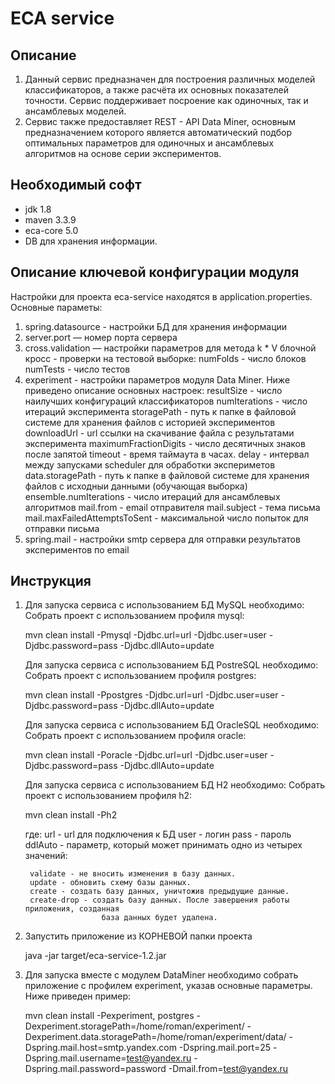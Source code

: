ECA service
========================================

Описание
----------------------------------------
1. Данный сервис предназначен для построения различных моделей классификаторов, а также
расчёта их основных показателей точности. Сервис поддерживает посроение как
одиночных, так и ансамблевых моделей.
2. Сервис также предоставляет REST - API Data Miner, основным предназначением которого
является автоматический подбор оптимальных параметров для одиночных и ансамблевых алгоритмов
на основе серии экспериментов.

Необходимый софт
----------------------------------------
* jdk 1.8
* maven 3.3.9
* eca-core 5.0
* DB для хранения информации.

Описание ключевой конфигурации модуля
----------------------------------------
Настройки для проекта eca-service находятся в application.properties. Основные параметы:
1) spring.datasource - настройки БД для хранения информации
2) server.port — номер порта сервера
3) cross.validation — настройки параметров для метода k * V блочной кросс - проверки
   на тестовой выборке:
   numFolds - число блоков
   numTests - число тестов
4) experiment - настройки параметров модуля Data Miner. Ниже приведено описание
   основных настроек:
   resultSize - число наилучших конфигураций классификаторов
   numIterations - число итераций эксперимента
   storagePath - путь к папке в файловой системе для хранения файлов с историей экспериментов
   downloadUrl - url ссылки на скачивание файла с результатами эксперимента
   maximumFractionDigits - число десятичных знаков после запятой
   timeout - время таймаута в часах.
   delay - интервал между запусками scheduler для обработки экспериметов
   data.storagePath - путь к папке в файловой системе для хранения файлов с исходныи данными (обучающая выборка)
   ensemble.numIterations - число итераций для ансамблевых алгоритмов
   mail.from - email отправителя
   mail.subject - тема письма
   mail.maxFailedAttemptsToSent - максимальной число попыток для отправки письма
5) spring.mail - настройки smtp сервера для отправки результатов экспериментов по email 

Инструкция
----------------------------------------

1. Для запуска сервиса с использованием БД MySQL необходимо:
    Собрать проект с использованием профиля mysql:
    
    mvn clean install -Pmysql -Djdbc.url=url -Djdbc.user=user -Djdbc.password=pass -Djdbc.dllAuto=update
    
   Для запуска сервиса с использованием БД PostreSQL необходимо:
    Собрать проект с использованием профиля postgres:
       
    mvn clean install -Ppostgres -Djdbc.url=url -Djdbc.user=user -Djdbc.password=pass -Djdbc.dllAuto=update
       
   Для запуска сервиса с использованием БД OracleSQL необходимо:
    Собрать проект с использованием профиля oracle:
       
    mvn clean install -Poracle -Djdbc.url=url -Djdbc.user=user -Djdbc.password=pass -Djdbc.dllAuto=update
 
   Для запуска сервиса с использованием БД H2 необходимо:
    Собрать проект с использованием профиля h2:
       
    mvn clean install -Ph2
    
   где:
   url - url для подключения к БД
   user - логин
   pass - пароль
   ddlAuto - параметр, который может принимать одно из четырех значений:
   
        validate - не вносить изменения в базу данных.
        update - обновить схему базы данных.
        create - создать базу данных, уничтожив предыдущие данные.
        create-drop - создать базу данных. После завершения работы приложения, созданная
                        база данных будет удалена.
   
       
2. Запустить приложение из КОРНЕВОЙ папки проекта

    java -jar target/eca-service-1.2.jar
    
3. Для запуска вместе с модулем DataMiner необходимо собрать приложение с профилем experiment, указав
основные параметры. Ниже приведен пример:

    mvn clean install -Pexperiment, postgres -Dexperiment.storagePath=/home/roman/experiment/
        -Dexperiment.data.storagePath=/home/roman/experiment/data/ -Dspring.mail.host=smtp.yandex.com
        -Dspring.mail.port=25 -Dspring.mail.username=test@yandex.ru -Dspring.mail.password=password
        -Dmail.from=test@yandex.ru
    